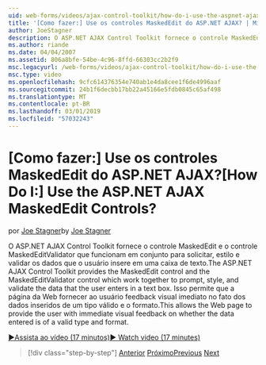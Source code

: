 ```yaml
---
uid: web-forms/videos/ajax-control-toolkit/how-do-i-use-the-aspnet-ajax-maskededit-controls
title: '[Como fazer:] Use os controles MaskedEdit do ASP.NET AJAX? | Microsoft Docs'
author: JoeStagner
description: O ASP.NET AJAX Control Toolkit fornece o controle MaskedEdit e o controle MaskedEditValidator que funcionam em conjunto para solicitar, estilo e validar a d...
ms.author: riande
ms.date: 04/04/2007
ms.assetid: 806a8bfe-54be-4c96-8ffd-66303cc2b2f9
msc.legacyurl: /web-forms/videos/ajax-control-toolkit/how-do-i-use-the-aspnet-ajax-maskededit-controls
msc.type: video
ms.openlocfilehash: 9cfc614376354e740ab1e4da8cee1f6de4996aaf
ms.sourcegitcommit: 24b1f6decbb17bb22a45166e5fdb0845c65af498
ms.translationtype: MT
ms.contentlocale: pt-BR
ms.lasthandoff: 03/01/2019
ms.locfileid: "57032243"
---
```

<a name="how-do-i-use-the-aspnet-ajax-maskededit-controls"></a><span data-ttu-id="ae382-104">[Como fazer:] Use os controles MaskedEdit do ASP.NET AJAX?</span><span class="sxs-lookup"><span data-stu-id="ae382-104">[How Do I:] Use the ASP.NET AJAX MaskedEdit Controls?</span></span>
====================
<span data-ttu-id="ae382-105">por [Joe Stagner](https://github.com/JoeStagner)</span><span class="sxs-lookup"><span data-stu-id="ae382-105">by [Joe Stagner](https://github.com/JoeStagner)</span></span>

<span data-ttu-id="ae382-106">O ASP.NET AJAX Control Toolkit fornece o controle MaskedEdit e o controle MaskedEditValidator que funcionam em conjunto para solicitar, estilo e validar os dados que o usuário insere em uma caixa de texto.</span><span class="sxs-lookup"><span data-stu-id="ae382-106">The ASP.NET AJAX Control Toolkit provides the MaskedEdit control and the MaskedEditValidator control which work together to prompt, style, and validate the data that the user enters in a text box.</span></span> <span data-ttu-id="ae382-107">Isso permite que a página da Web fornecer ao usuário feedback visual imediato no fato dos dados inseridos de um tipo válido e o formato.</span><span class="sxs-lookup"><span data-stu-id="ae382-107">This allows the Web page to provide the user with immediate visual feedback on whether the data entered is of a valid type and format.</span></span>

[<span data-ttu-id="ae382-108">&#9654;Assista ao vídeo (17 minutos)</span><span class="sxs-lookup"><span data-stu-id="ae382-108">&#9654; Watch video (17 minutes)</span></span>](https://channel9.msdn.com/Blogs/ASP-NET-Site-Videos/how-do-i-use-the-aspnet-ajax-maskededit-controls)

> [!div class="step-by-step"]
> <span data-ttu-id="ae382-109">[Anterior](how-do-i-use-the-aspnet-ajax-dropdown-control.md)
> [Próximo](how-do-i-use-the-aspnet-ajax-mutuallyexclusive-checkbox-extender.md)</span><span class="sxs-lookup"><span data-stu-id="ae382-109">[Previous](how-do-i-use-the-aspnet-ajax-dropdown-control.md)
[Next](how-do-i-use-the-aspnet-ajax-mutuallyexclusive-checkbox-extender.md)</span></span>

